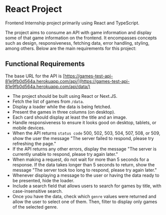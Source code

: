 # React Project

Frontend Internship project primarily using React and TypeScript.

The project aims to consume an API with game information and display some of that game information on the frontend. It encompasses concepts such as design, responsiveness, fetching data, error handling, styling, among others. Below are the main requirements for this project:

## Functional Requirements

The base URL for the API is [https://games-test-api-81e9fb0d564a.herokuapp.com/api/](https://games-test-api-81e9fb0d564a.herokuapp.com/api/data/)

- The project should be built using React or Next.JS.
- Fetch the list of games from `/data`.
- Display a loader while the data is being fetched.
- Present the games in three columns (on desktop).
- Each card should display at least the title and an image.
- Handle responsiveness to ensure it looks good on desktop, tablets, or mobile devices.
- When the API returns `status code` 500, 502, 503, 504, 507, 508, or 509, show the user the message "The server failed to respond, please try refreshing the page."
- If the API returns any other errors, display the message "The server is currently unable to respond, please try again later."
- When making a request, do not wait for more than 5 seconds for a response. If the data takes longer than 5 seconds to return, show the message "The server took too long to respond, please try again later."
- Whenever displaying a message to the user or having the data ready to be presented, hide the loader.
- Include a search field that allows users to search for games by title, with case-insensitive search.
- Once you have the data, check which `genre` values were returned and allow the user to select one of them. Then, filter to display only games of the selected genre.
